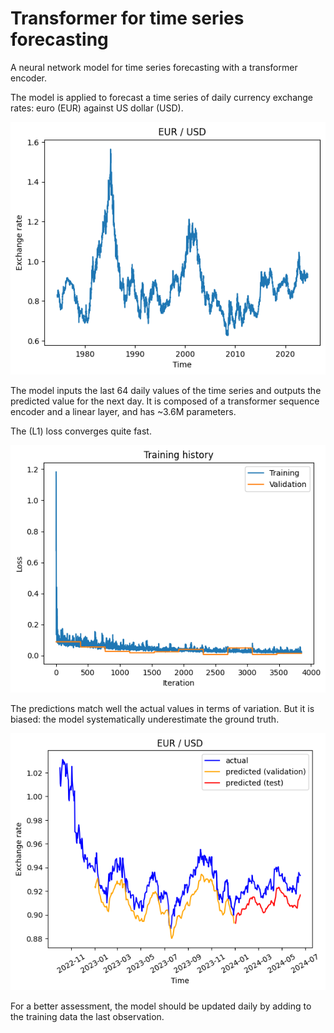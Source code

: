 # Transformer for time series forecasting

A neural network model for time series forecasting with a transformer encoder.

The model is applied to forecast a time series of daily currency exchange rates: euro (EUR) against US dollar (USD).

<p align="center">
  <img src="https://github.com/paulbuiqg/transformer_forecaster/blob/main/viz/timeseries.png" />
</p>

The model inputs the last 64 daily values of the time series and outputs the predicted value for the next day. It is composed of a transformer sequence encoder and a linear layer, and has ~3.6M parameters.

The (L1) loss converges quite fast.

<p align="center">
  <img src="https://github.com/paulbuiqg/transformer_forecaster/blob/main/viz/training.png" />
</p>

The predictions match well the actual values in terms of variation. But it is biased: the model systematically underestimate the ground truth.

<p align="center">
  <img src="https://github.com/paulbuiqg/transformer_forecaster/blob/main/viz/prediction.png" />
</p>

For a better assessment, the model should be updated daily by adding to the training data the last observation.

